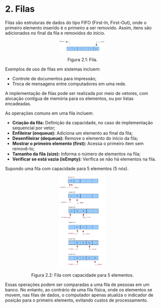 # 2. Filas

Filas são estruturas de dados do tipo FIFO (First-In, First-Out), onde o primeiro elemento inserido é o primeiro a ser removido. Assim, itens são adicionados no final da fila e removidos do início.

<div align="center">
    <img src="../imgs/fila.png" width="30%" style="max-height: 80vh;"/>
    <p>Figura 2.1: Fila.</p>
</div>

Exemplos de uso de filas em sistemas incluem:

- Controle de documentos para impressão;
- Troca de mensagens entre computadores em uma rede.

A implementação de filas pode ser realizada por meio de vetores, com alocação contígua de memória para os elementos, ou por listas encadeadas.

As operações comuns em uma fila incluem:

- **Criação da fila:** Definição da capacidade, no caso de implementação sequencial por vetor;
- **Enfileirar (enqueue):** Adiciona um elemento ao final da fila;
- **Desenfileirar (dequeue):** Remove o elemento do início da fila;
- **Mostrar o primeiro elemento (first):** Acessa o primeiro item sem removê-lo;
- **Tamanho da fila (size):** Informa o número de elementos na fila;
- **Verificar se está vazia (isEmpty):** Verifica se não há elementos na fila.

Supondo uma fila com capacidade para 5 elementos (5 nós).

<div align="center">
    <img src="../imgs/exemplo_enqueue_dequeue.png" width="30%" style="max-height: 100vh;"/>
    <p>Figura 2.2: Fila com capacidade para 5 elementos.</p>
</div>

Essas operações podem ser comparadas a uma fila de pessoas em um banco. No entanto, ao contrário de uma fila física, onde os elementos se movem, nas filas de dados, o computador apenas atualiza o indicador de posição para o primeiro elemento, evitando custos de processamento.
